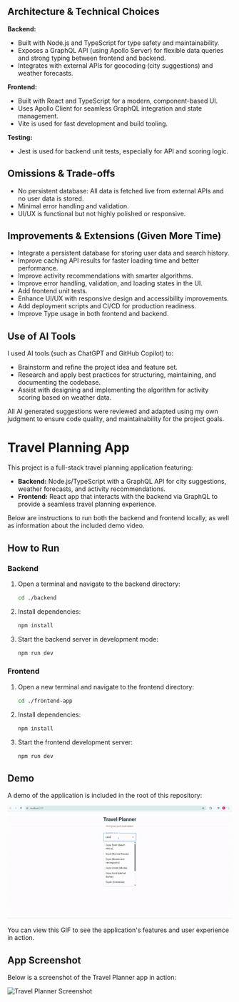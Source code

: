 ## Architecture & Technical Choices

**Backend:**
- Built with Node.js and TypeScript for type safety and maintainability.
- Exposes a GraphQL API (using Apollo Server) for flexible data queries and strong typing between frontend and backend.
- Integrates with external APIs for geocoding (city suggestions) and weather forecasts.

**Frontend:**
- Built with React and TypeScript for a modern, component-based UI.
- Uses Apollo Client for seamless GraphQL integration and state management.
- Vite is used for fast development and build tooling.

**Testing:**
- Jest is used for backend unit tests, especially for API and scoring logic.

## Omissions & Trade-offs

- No persistent database: All data is fetched live from external APIs and no user data is stored.
- Minimal error handling and validation.
- UI/UX is functional but not highly polished or responsive.

## Improvements & Extensions (Given More Time)

- Integrate a persistent database for storing user data and search history.
- Improve caching API results for faster loading time and better performance.
- Improve activity recommendations with smarter algorithms.
- Improve error handling, validation, and loading states in the UI.
- Add frontend unit tests.
- Enhance UI/UX with responsive design and accessibility improvements.
- Add deployment scripts and CI/CD for production readiness.
- Improve Type usage in both frontend and backend.

## Use of AI Tools

I used AI tools (such as ChatGPT and GitHub Copilot) to:
- Brainstorm and refine the project idea and feature set.
- Research and apply best practices for structuring, maintaining, and documenting the codebase.
- Assist with designing and implementing the algorithm for activity scoring based on weather data.

All AI generated suggestions were reviewed and adapted using my own judgment to ensure code quality, and maintainability for the project goals.

# Travel Planning App

This project is a full-stack travel planning application featuring:

- **Backend:** Node.js/TypeScript with a GraphQL API for city suggestions, weather forecasts, and activity recommendations.
- **Frontend:** React app that interacts with the backend via GraphQL to provide a seamless travel planning experience.

Below are instructions to run both the backend and frontend locally, as well as information about the included demo video.

## How to Run

### Backend
1. Open a terminal and navigate to the backend directory:
   ```sh
   cd ./backend
   ```
2. Install dependencies:
   ```sh
   npm install
   ```
3. Start the backend server in development mode:
   ```sh
   npm run dev
   ```

### Frontend
1. Open a new terminal and navigate to the frontend directory:
   ```sh
   cd ./frontend-app
   ```
2. Install dependencies:
   ```sh
   npm install
   ```
3. Start the frontend development server:
   ```sh
   npm run dev
   ```


## Demo

A demo of the application is included in the root of this repository:

![Travel App Demo](./Travel-App-Demor.gif)

You can view this GIF to see the application's features and user experience in action.

## App Screenshot

Below is a screenshot of the Travel Planner app in action:

![Travel Planner Screenshot](./screenshot.png)

